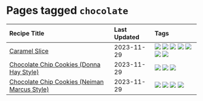 # Pages tagged `chocolate`

|Recipe Title|Last Updated|Tags
|:---|:---|:---|
|[Caramel Slice](../recipes/caramelslice.md)|2023-11-29|[![](https://img.shields.io/badge/tag-amazing-32613c)](../tags/amazing.md) [![](https://img.shields.io/badge/tag-baked-659a8f)](../tags/baked.md) [![](https://img.shields.io/badge/tag-chocolate-f47a18)](../tags/chocolate.md) [![](https://img.shields.io/badge/tag-dairy-8a534c)](../tags/dairy.md) [![](https://img.shields.io/badge/tag-dessert-4e6ea)](../tags/dessert.md) [![](https://img.shields.io/badge/tag-long_prep_time-91514)](../tags/long_prep_time.md) [![](https://img.shields.io/badge/tag-vegetarian-f6b493)](../tags/vegetarian.md)|
|[Chocolate Chip Cookies (Donna Hay Style)](../recipes/chocolatechipcookiesdonnahay.md)|2023-11-29|[![](https://img.shields.io/badge/tag-baked-659a8f)](../tags/baked.md) [![](https://img.shields.io/badge/tag-chocolate-f47a18)](../tags/chocolate.md) [![](https://img.shields.io/badge/tag-dessert-4e6ea)](../tags/dessert.md)|
|[Chocolate Chip Cookies (Neiman Marcus Style)](../recipes/chocolatechipcookiesneimanmarcus.md)|2023-11-29|[![](https://img.shields.io/badge/tag-amazing-32613c)](../tags/amazing.md) [![](https://img.shields.io/badge/tag-baked-659a8f)](../tags/baked.md) [![](https://img.shields.io/badge/tag-chocolate-f47a18)](../tags/chocolate.md) [![](https://img.shields.io/badge/tag-dessert-4e6ea)](../tags/dessert.md)|